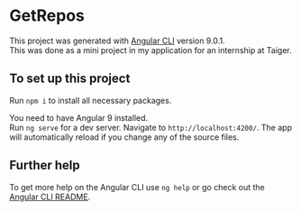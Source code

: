 # GetRepos

This project was generated with [Angular CLI](https://github.com/angular/angular-cli) version 9.0.1. <br>
This was done as a mini project in my application for an internship at Taiger. <br>

## To set up this project

Run `npm i` to install all necessary packages.

You need to have Angular 9 installed. <br>
Run `ng serve` for a dev server. Navigate to `http://localhost:4200/`. The app will automatically reload if you change any of the source files.

## Further help

To get more help on the Angular CLI use `ng help` or go check out the [Angular CLI README](https://github.com/angular/angular-cli/blob/master/README.md).
